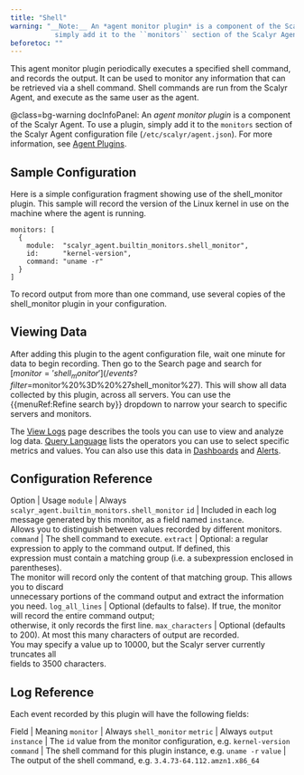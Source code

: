 ```yaml
---
title: "Shell"
warning: "__Note:__ An *agent monitor plugin* is a component of the Scalyr Agent. To use a plugin,
           simply add it to the ``monitors`` section of the Scalyr Agent configuration file (``/etc/scalyr/agent.json``)."
beforetoc: ""
---
```


This agent monitor plugin periodically executes a specified shell command, and records the output.
It can be used to monitor any information that can be retrieved via a shell command. Shell commands
are run from the Scalyr Agent, and execute as the same user as the agent.

@class=bg-warning docInfoPanel: An *agent monitor plugin* is a component of the Scalyr Agent. To use a plugin,
simply add it to the ``monitors`` section of the Scalyr Agent configuration file (``/etc/scalyr/agent.json``).
For more information, see [Agent Plugins](/help/scalyr-agent#plugins).


## Sample Configuration

Here is a simple configuration fragment showing use of the shell_monitor plugin. This sample will record
the version of the Linux kernel in use on the machine where the agent is running.

    monitors: [
      {
        module:  "scalyr_agent.builtin_monitors.shell_monitor",
        id:      "kernel-version",
        command: "uname -r"
      }
    ]

To record output from more than one command, use several copies of the shell_monitor plugin in your configuration.


## Viewing Data

After adding this plugin to the agent configuration file, wait one minute for data to begin recording. Then go to
the Search page and search for [$monitor = 'shell_monitor'](/events?filter=$monitor%20%3D%20%27shell_monitor%27).
This will show all data collected by this plugin, across all servers. You can use the {{menuRef:Refine search by}}
dropdown to narrow your search to specific servers and monitors.

The [View Logs](/help/view) page describes the tools you can use to view and analyze log data.
[Query Language](/help/query-language) lists the operators you can use to select specific metrics and values.
You can also use this data in [Dashboards](/help/dashboards) and [Alerts](/help/alerts).


## Configuration Reference

Option                   | Usage
``module``               | Always ``scalyr_agent.builtin_monitors.shell_monitor``
``id``                   | Included in each log message generated by this monitor, as a field named ``instance``. \
                                  Allows you to distinguish between values recorded by different monitors.
``command``              | The shell command to execute.
``extract``              | Optional: a regular expression to apply to the command output. If defined, this \
                                  expression must contain a matching group (i.e. a subexpression enclosed in parentheses). \
                                  The monitor will record only the content of that matching group. This allows you to discard \
                                  unnecessary portions of the command output and extract the information you need.
``log_all_lines``        | Optional (defaults to false). If true, the monitor will record the entire command output; \
                                  otherwise, it only records the first line.
``max_characters``       | Optional (defaults to 200). At most this many characters of output are recorded. \
                                  You may specify a value up to 10000, but the Scalyr server currently truncates all \
                                  fields to 3500 characters.


## Log Reference

Each event recorded by this plugin will have the following fields:

Field                    | Meaning
``monitor``              | Always ``shell_monitor``
``metric``               | Always ``output``
``instance``             | The ``id`` value from the monitor configuration, e.g. ``kernel-version``
``command``              | The shell command for this plugin instance, e.g. ``uname -r``
``value``                | The output of the shell command, e.g. ``3.4.73-64.112.amzn1.x86_64``
